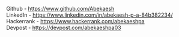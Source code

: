 Github - https://www.github.com/Abekaesh <br/>
LinkedIn - https://www.linkedin.com/in/abekaesh-p-a-84b382234/ <br/>
Hackerrank - https://www.hackerrank.com/abekaeshpa <br/>
Devpost - https://devpost.com/abekaeshpa03 <br/>
